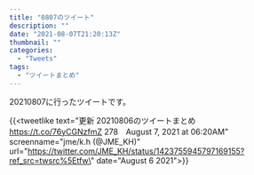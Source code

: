 ```yaml
---
title: "0807のツイート"
description: ""
date: "2021-08-07T21:20:13Z"
thumbnail: ""
categories:
  - "Tweets"
tags:
  - "ツイートまとめ"
---
```

20210807に行ったツイートです。
<!--more-->
{{<tweetlike text=\"更新 20210806のツイートまとめ https://t.co/76yCGNzfmZ 278　August 7, 2021 at 06:20AM\" screenname=\"jme/k.h (@JME_KH)\" url=\"https://twitter.com/JME_KH/status/1423755945797169155?ref_src=twsrc%5Etfw\" date=\"August 6 2021\">}}

